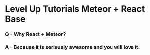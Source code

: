 # Level Up Tutorials Meteor + React Base 

### Q - Why React + Meteor?
### A - Because it is seriously awesome and you will love it.